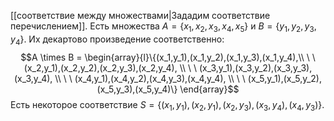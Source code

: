 [[соответствие между множествами|Зададим соответствие перечислением]]. Есть множества $A = \{x_1,x_2,x_3,x_4,x_5\}$ и $B = \{y_1,y_2,y_3,y_4\}$. Их декартово произведение соответственно: $$A \times B = \begin{array}{l}\{(x_1,y_1),(x_1,y_2),(x_1,y_3),(x_1,y_4),\\ \ \ (x_2,y_1),(x_2,y_2),(x_2,y_3),(x_2,y_4), \\ \ \ (x_3,y_1),(x_3,y_2),(x_3,y_3),(x_3,y_4), \\ \ \ (x_4,y_1),(x_4,y_2),(x_4,y_3),(x_4,y_4), \\ \ \ (x_5,y_1),(x_5,y_2),(x_5,y_3),(x_5,y_4)\} \end{array}$$ Есть некоторое соответствие $S = \{(x_1,y_1),(x_2,y_1),(x_2,y_3),(x_3,y_4),(x_4,y_3)\}$.